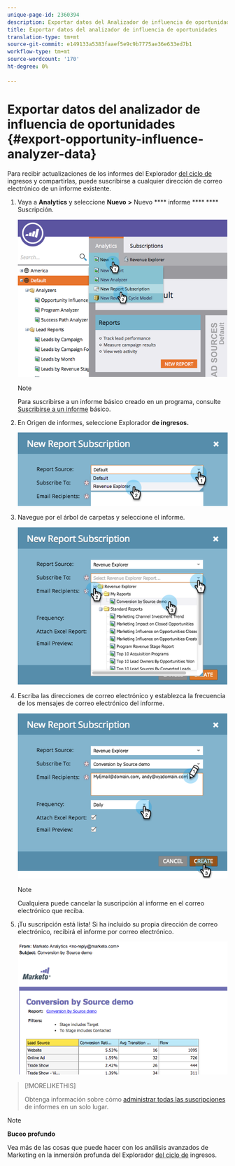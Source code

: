 ```yaml
---
unique-page-id: 2360394
description: Exportar datos del Analizador de influencia de oportunidades - Documentos de marketing - Documentación del producto
title: Exportar datos del analizador de influencia de oportunidades
translation-type: tm+mt
source-git-commit: e149133a5383faaef5e9c9b7775ae36e633ed7b1
workflow-type: tm+mt
source-wordcount: '170'
ht-degree: 0%

---
```



# Exportar datos del analizador de influencia de oportunidades {#export-opportunity-influence-analyzer-data}

Para recibir actualizaciones de los informes del Explorador [del ciclo de](http://docs.marketo.com/display/docs/revenue+cycle+analytics) ingresos y compartirlas, puede suscribirse a cualquier dirección de correo electrónico de un informe existente.

1. Vaya a **Analytics** y seleccione **Nuevo** **>** Nuevo **** informe **** **** Suscripción.

   ![](assets/image2014-9-17-12-3a40-3a46.png)

   >[!NOTE]
   >
   >Para suscribirse a un informe básico creado en un programa, consulte [Suscribirse a un informe](../../../../product-docs/reporting/basic-reporting/report-subscriptions/subscribe-to-a-basic-report.md) básico.

1. En Origen de informes, seleccione Explorador **de ingresos.**

   ![](assets/image2014-9-17-12-3a42-3a15.png)

1. Navegue por el árbol de carpetas y seleccione el informe.

   ![](assets/image2014-9-17-12-3a42-3a24.png)

1. Escriba las direcciones de correo electrónico y establezca la frecuencia de los mensajes de correo electrónico del informe.

   ![](assets/image2014-9-17-12-3a42-3a29.png)

   >[!NOTE]
   >
   >Cualquiera puede cancelar la suscripción al informe en el correo electrónico que reciba.

1. ¡Tu suscripción está lista! Si ha incluido su propia dirección de correo electrónico, recibirá el informe por correo electrónico.

   ![](assets/image2014-9-17-12-3a42-3a53.png)

>[!MORELIKETHIS]
>
>Obtenga información sobre cómo [administrar todas las suscripciones](../../../../product-docs/reporting/basic-reporting/report-subscriptions/manage-report-subscriptions.md) de informes en un solo lugar.

>[!NOTE]
>
>**Buceo profundo**
>
>Vea más de las cosas que puede hacer con los análisis avanzados de Marketing en la inmersión profunda del Explorador [del ciclo de](http://docs.marketo.com/display/docs/revenue+cycle+analytics) ingresos.

